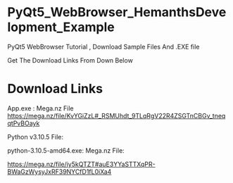 # PyQt5_WebBrowser_HemanthsDevelopment_Example
PyQt5 WebBrowser Tutorial , Download Sample Files And .EXE file

Get The Download Links From Down Below

# Download Links

App.exe : Mega.nz File
https://mega.nz/file/KvYGiZzL#_RSMUhdt_9TLqRgV22R4ZSGTnCBGv_tneqqtPvBOayk


Python v3.10.5 File:

python-3.10.5-amd64.exe: Mega.nz File:

https://mega.nz/file/iy5kQTZT#auE3YYaSTTXqPR-BWaGzWysyJxRF39NYCfD1fL0iXa4
